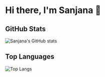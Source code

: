 # Hi there, I'm Sanjana 👋

## GitHub Stats

![Sanjana's GitHub stats](https://github-readme-stats.vercel.app/api?username=DamuluruSanjana&show_icons=true&theme=react&rank_icon=github&border_radius=10)

## Top Languages

![Top Langs](https://github-readme-stats.vercel.app/api/top-langs/?username=DamuluruSanjana&layout=compact&theme=react&border_radius=10&size_weight=0.5&count_weight=0.5&exclude_repo=github-readme-stats)

